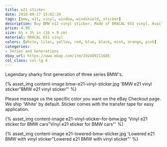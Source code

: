 ```yaml
---
title: e21 sticker
date: 2018-09-27 15:02:24
tags: [bmw, e21, vinyl, window, windshield, sticker]
description: Buy BMW e12 vinyl sticker. Made of ORACAL 651 vinyl. Available in different colors.
price: 4.99
size: 6¼ × 3½ in (16 × 9 cm)
material: ORACAL 651 vinyl
colors: [white, lilac, yellow, red, blue, black, mint, orange, pink]
categories:
- Series and Generations
ebay_url: https://www.ebay.com/itm/192489211685
col_class: col-lg-4
---
```


Legendary sharky first generation of three series BMW's.

<!-- more -->
{% asset_img content-image bmw-e21-vinyl-sticker.jpg 'BMW e21 vinyl sticker"BMW e21 vinyl sticker"' %}

Please message us the specific color you want on the eBay Checkout page. We ship 'White' by default. Sticker comes with the transfer tape for easy application.

{% asset_img content-image e21-vinyl-sticker-for-bmw.jpg 'Vinyl e21 sticker for BMW cars"Vinyl e21 sticker for BMW cars"' %}

{% asset_img content-image e21-lowered-bmw-sticker.jpg 'Lowered e21 BMW with vinyl sticker"Lowered e21 BMW with vinyl sticker"' %}
